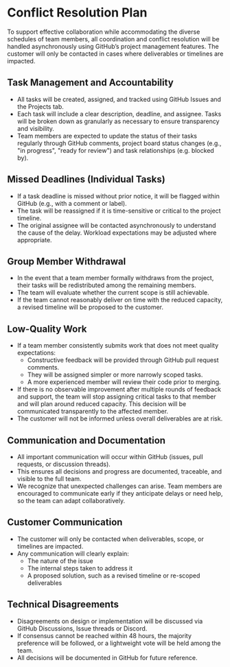 # Conflict Resolution Plan

To support effective collaboration while accommodating the diverse schedules of team members, all coordination and conflict resolution will be handled asynchronously using GitHub’s project management features. The customer will only be contacted in cases where deliverables or timelines are impacted.

## Task Management and Accountability

- All tasks will be created, assigned, and tracked using GitHub Issues and the Projects tab.
- Each task will include a clear description, deadline, and assignee. Tasks will be broken down as granularly as necessary to ensure transparency and visibility.
- Team members are expected to update the status of their tasks regularly through GitHub comments, project board status changes (e.g., "in progress", "ready for review") and task relationships (e.g. blocked by).

## Missed Deadlines (Individual Tasks)

- If a task deadline is missed without prior notice, it will be flagged within GitHub (e.g., with a comment or label).
- The task will be reassigned if it is time-sensitive or critical to the project timeline.
- The original assignee will be contacted asynchronously to understand the cause of the delay. Workload expectations may be adjusted where appropriate.

## Group Member Withdrawal

- In the event that a team member formally withdraws from the project, their tasks will be redistributed among the remaining members.
- The team will evaluate whether the current scope is still achievable.
- If the team cannot reasonably deliver on time with the reduced capacity, a revised timeline will be proposed to the customer.

## Low-Quality Work

- If a team member consistently submits work that does not meet quality expectations:
  - Constructive feedback will be provided through GitHub pull request comments.
  - They will be assigned simpler or more narrowly scoped tasks.
  - A more experienced member will review their code prior to merging.
- If there is no observable improvement after multiple rounds of feedback and support, the team will stop assigning critical tasks to that member and will plan around reduced capacity. This decision will be communicated transparently to the affected member.
- The customer will not be informed unless overall deliverables are at risk.

## Communication and Documentation

- All important communication will occur within GitHub (issues, pull requests, or discussion threads).
- This ensures all decisions and progress are documented, traceable, and visible to the full team.
- We recognize that unexpected challenges can arise. Team members are encouraged to communicate early if they anticipate delays or need help, so the team can adapt collaboratively.

## Customer Communication

- The customer will only be contacted when deliverables, scope, or timelines are impacted.
- Any communication will clearly explain:
  - The nature of the issue
  - The internal steps taken to address it
  - A proposed solution, such as a revised timeline or re-scoped deliverables

## Technical Disagreements

- Disagreements on design or implementation will be discussed via GitHub Discussions, Issue threads or Discord.
- If consensus cannot be reached within 48 hours, the majority preference will be followed, or a lightweight vote will be held among the team.
- All decisions will be documented in GitHub for future reference.

